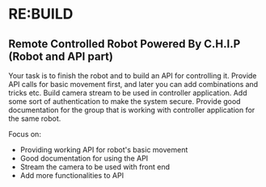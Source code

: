 # RE:BUILD

## Remote Controlled Robot Powered By C.H.I.P (Robot and API part)

Your task is to finish the robot and to build an API for controlling it. Provide API calls for basic movement first, and later
you can add combinations and tricks etc. Build camera stream to be used in controller application. Add some sort of authentication to make the system
secure. Provide good documentation for the group that is working with controller application for the same robot.

Focus on:
- Providing working API for robot's basic movement
- Good documentation for using the API
- Stream the camera to be used with front end
- Add more functionalities to API